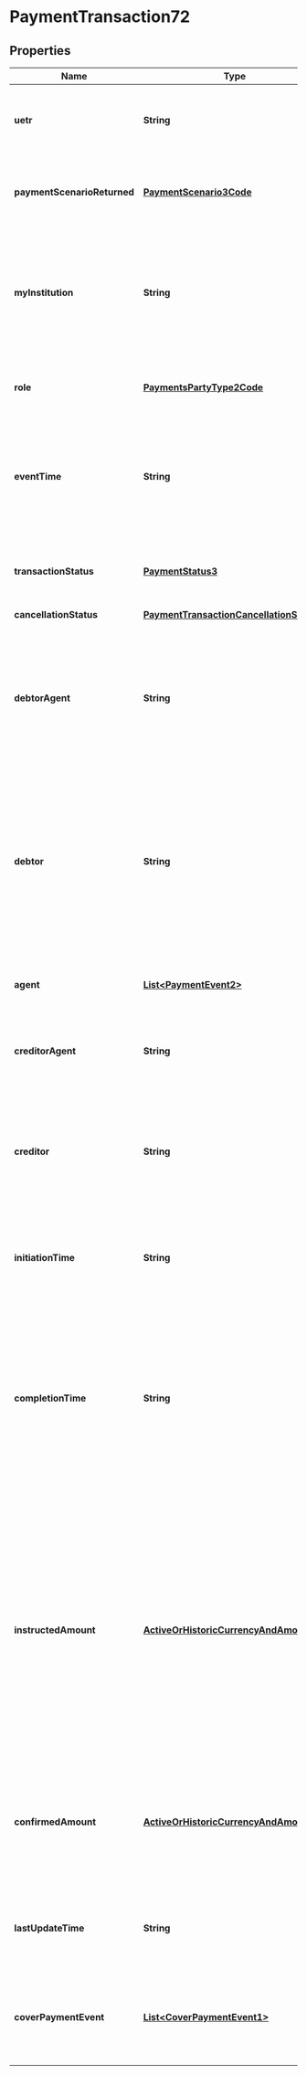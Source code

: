 
# PaymentTransaction72

## Properties
Name | Type | Description | Notes
------------ | ------------- | ------------- | -------------
**uetr** | **String** | Contains the unique end to end transaction reference of a payment. | 
**paymentScenarioReturned** | [**PaymentScenario3Code**](PaymentScenario3Code.md) | Specifies which payment scenario is returned by the search. | 
**myInstitution** | **String** | Specifies an institution that is owned by the sender, for which the sender can ask payment transaction details. | 
**role** | [**PaymentsPartyType2Code**](PaymentsPartyType2Code.md) | Specifies the role of the party in the payment chain. | 
**eventTime** | **String** | Time determined by the Role that the entity defined in MyInstitution is playing in this transaction. | 
**transactionStatus** | [**PaymentStatus3**](PaymentStatus3.md) | Specifies the status of a transaction, in a coded form. | 
**cancellationStatus** | [**PaymentTransactionCancellationStatus3**](PaymentTransactionCancellationStatus3.md) |  |  [optional]
**debtorAgent** | **String** | Financial institution servicing an account for the debtor.     Debtor Agent in this case only refers to FI to FI Customer Credit Transfers. |  [optional]
**debtor** | **String** | Party that owes an amount of money to the (ultimate) creditor.    Debtor in this case only refers to Financial Institution Credit Transfer with cover. |  [optional]
**agent** | [**List&lt;PaymentEvent2&gt;**](PaymentEvent2.md) | Identifies the agent(s) currently participating in a transaction. |  [optional]
**creditorAgent** | **String** | Financial institution servicing an account for the creditor. |  [optional]
**creditor** | **String** | Party to which an amount of money is due.    This role is only to be used in Financial Institution Credit Transfer with cover |  [optional]
**initiationTime** | **String** | Date and Time at which the message enters the Gpi system. | 
**completionTime** | **String** | Time at which the Instructed Bank reports that the transaction has been completed.   Date and time based on the creation date of the status confirmation containing a final status ACSC. |  [optional]
**instructedAmount** | [**ActiveOrHistoricCurrencyAndAmount**](ActiveOrHistoricCurrencyAndAmount.md) | Amount of money to be moved between the debtor and creditor, before deduction of charges, expressed in the currency as ordered by the initiating party.  This amount has to be transported unchanged through the transaction chain. |  [optional]
**confirmedAmount** | [**ActiveOrHistoricCurrencyAndAmount**](ActiveOrHistoricCurrencyAndAmount.md) | The actual amount that has been paid to the ultimate beneficiary, after all charges etc... have been deducted. |  [optional]
**lastUpdateTime** | **String** | Last date and time at which the status of this transaction was updated. | 
**coverPaymentEvent** | [**List&lt;CoverPaymentEvent1&gt;**](CoverPaymentEvent1.md) | Specifies the payment events related to the underlying cover payment. |  [optional]



